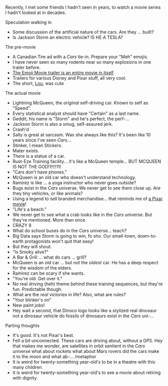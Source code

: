 Recently, I met some friends I hadn't seen in years, to watch a movie series I hadn't looked at in decades.

Speculation walking in

 - Some discussion of the artificial nature of the cars. Are they ... built?
 - Is Jackson Storm an electric vehicle? IS HE A TESLA?

The pre-movie

 - A Canadian Tire ad with a *Cars* tie-in. Prepare your "Meh" emojis.
 - I have never seen so many rodents near so many explosions in one trailer before.
 - [The Emoji Movie trailer is an entire movie in itself](https://www.youtube.com/watch?v=jE4RoVwaQMY)
 - Trailers for various Disney and Pixar stuff, all very cool.
 - The short, [Lou](https://www.youtube.com/watch?v=0iYsBnj2BUk), was cute

The actual movie

 - Lightning McQueen, the *original* self-driving car. Known to self as "Speed".
 - Every statistical analyst should have "Certain" as a last name.
 - Geddit, his name is "Storm" and he's perfect, the perf-...
 - Jackson Storm is also a smug, self-assured jerk.
 - Crash'd
 - Sally is great at sarcasm. Was she always like this? It's been like 10 years since I've seen *Cars*...
 - Stinker, I mean Stickers.
 - Mater exists.
 - There is a statue of a car.
 - Rust-Eze Training facility... it's like a McQueen temple... BUT MCQUEEN IS NOT THE GOD!1!!!!11!
 - "Cars don't have phones."
 - McQueen is an old car who doesn't understand technology.
 - Ramirez is like ... a yoga instructor who never goes outside?
 - Bugs exist in the *Cars* universe. We never get to see them close up. Are they tiny vehicles, or like animals?
 - Using a legend to sell branded merchandise... that reminds me of [a Pixar movie](https://en.wikipedia.org/wiki/Ratatouille_(film))!
 - "Life's a beach."
 - We never get to see what a crab looks like in the *Cars* universe. But they're mentioned. More than once.
 - CRAZY 8
 - What do school buses do in the *Cars* universe... teach?
 - Big Data says Storm is going to win, fo sho. Our small-town, down-to-earth protagonists won't quit that easy!
 - But they will shout.
 - "Is Smoky alive?"
 - A Bar & Grill ... what do cars ... grill?
 - McQueen is an old car ... but not the *oldest* car. He has a deep respect for the wisdom of the elders.
 - Ramirez can be scary if she wants.
 - "You're old. Get over it."
 - No real driving (heh) theme behind these training sequences, but they're fun. Predictable though.
 - What are the *real* victories in life? Also, what are rules?
 - "Your blinker's on"
 - New paint jobs!
 - Hey wait a second, that Dinoco logo looks like a stylized real dinosaur not a dinosaur vehicle do fossils of dinosaurs exist in the *Cars* uni-...

Parting thoughts

 - It's good. It's not Pixar's best.
 - Felt a bit unconnected. These cars are driving about, without a GPS. Hey that makes me wonder, are satellites in orbit sentient in the *Cars* universe what about rockets what about Mars rovers did the cars make it to the moon and what ab-... /metaphor
 - It is weird for twenty-something year-old's to be in a theatre with this many children.
 - It is weird for twenty-something year-old's to see a movie about retiring with dignity.
